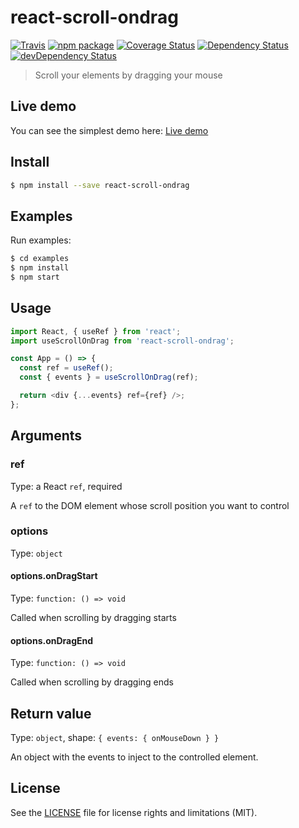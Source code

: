 # react-scroll-ondrag

[![Travis][build-badge]][build]
[![npm package][npm-badge]][npm]
[![Coverage Status][coveralls-badge]][coveralls]
[![Dependency Status][dependency-status-badge]][dependency-status]
[![devDependency Status][dev-dependency-status-badge]][dev-dependency-status]

> Scroll your elements by dragging your mouse

## Live demo

You can see the simplest demo here: [Live demo](https://codesandbox.io/s/react-scroll-ondrag-demo-v001-2dhu1)

## Install

```bash
$ npm install --save react-scroll-ondrag
```

## Examples

Run examples:

```bash
$ cd examples
$ npm install
$ npm start
```

## Usage

```javascript
import React, { useRef } from 'react';
import useScrollOnDrag from 'react-scroll-ondrag';

const App = () => {
  const ref = useRef();
  const { events } = useScrollOnDrag(ref);

  return <div {...events} ref={ref} />;
};
```

## Arguments

### ref

Type: a React `ref`, required

A `ref` to the DOM element whose scroll position you want to control

### options

Type: `object`

#### options.onDragStart

Type: `function: () => void`

Called when scrolling by dragging starts

#### options.onDragEnd

Type: `function: () => void`

Called when scrolling by dragging ends

## Return value

Type: `object`, shape: `{ events: { onMouseDown } }`

An object with the events to inject to the controlled element.

## License

See the [LICENSE](LICENSE.md) file for license rights and limitations (MIT).

[build-badge]: https://img.shields.io/travis/perrin4869/react-scroll-ondrag/master.svg?style=flat-square
[build]: https://travis-ci.org/perrin4869/react-scroll-ondrag

[npm-badge]: https://img.shields.io/npm/v/react-scroll-ondrag.svg?style=flat-square
[npm]: https://www.npmjs.org/package/react-scroll-ondrag

[coveralls-badge]: https://img.shields.io/coveralls/perrin4869/react-scroll-ondrag/master.svg?style=flat-square
[coveralls]: https://coveralls.io/r/perrin4869/react-scroll-ondrag

[dependency-status-badge]: https://david-dm.org/perrin4869/react-scroll-ondrag.svg?style=flat-square
[dependency-status]: https://david-dm.org/perrin4869/react-scroll-ondrag

[dev-dependency-status-badge]: https://david-dm.org/perrin4869/react-scroll-ondrag/dev-status.svg?style=flat-square
[dev-dependency-status]: https://david-dm.org/perrin4869/react-scroll-ondrag#info=devDependencies
